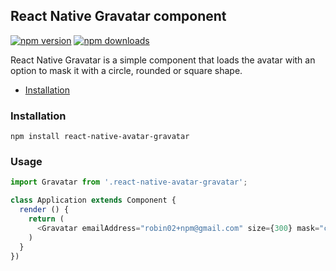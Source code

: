## React Native Gravatar component

[![npm version](https://img.shields.io/npm/v/react-native-avatar-gravatar.svg?style=flat-square)](https://www.npmjs.com/package/react-native-drawer)
[![npm downloads](https://img.shields.io/npm/dm/react-native-avatar-gravatar.svg?style=flat-square)](https://www.npmjs.com/package/react-native-drawer)


React Native Gravatar is a simple component that loads the avatar with an option to mask it with a circle, rounded or square shape.

- [Installation](#installation)


### Installation
`npm install react-native-avatar-gravatar`

### Usage
```javascript
import Gravatar from '.react-native-avatar-gravatar';

class Application extends Component {  
  render () {
    return (
      <Gravatar emailAddress="robin02+npm@gmail.com" size={300} mask="circle" />
    )
  }
})
```
